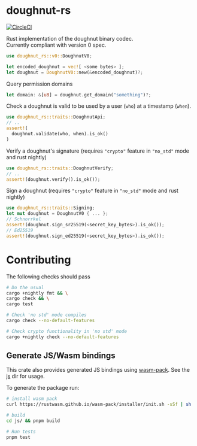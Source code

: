 # doughnut-rs
[![CircleCI](https://circleci.com/gh/cennznet/doughnut-rs.svg?style=svg)](https://circleci.com/gh/cennznet/doughnut-rs)  

Rust implementation of the doughnut binary codec.  
Currently compliant with version 0 spec.  

```rust
use doughnut_rs::v0::DoughnutV0;

let encoded_doughnut = vec![ <some bytes> ];
let doughnut = DoughnutV0::new(&encoded_doughnut)?;
```

Query permission domains
```rust
let domain: &[u8] = doughnut.get_domain("something")?;
```

Check a doughnut is valid to be used by a user (`who`) at a timestamp (`when`).  
```rust
use doughnut_rs::traits::DoughnutApi;
// ..
assert!(
  doughnut.validate(who, when).is_ok()
)
```

Verify a doughnut's signature (requires `"crypto"` feature in `"no_std"` mode and rust nightly)
```rust
use doughnut_rs::traits::DoughnutVerify;
// ..
assert!(doughnut.verify().is_ok());
```

Sign a doughnut (requires `"crypto"` feature in `"no_std"` mode and rust nightly)
```rust
use doughnut_rs::traits::Signing;
let mut doughnut = DoughnutV0 { ... };
// Schnorrkel
assert!(doughnut.sign_sr25519(<secret_key_bytes>).is_ok());
// Ed25519
assert!(doughnut.sign_ed25519(<secret_key_bytes>).is_ok());
```

# Contributing
The following checks should pass  
```bash
# Do the usual
cargo +nightly fmt && \
cargo check && \
cargo test

# Check 'no std' mode compiles
cargo check --no-default-features

# Check crypto functionality in 'no std' mode
cargo +nightly check --no-default-features
```

## Generate JS/Wasm bindings
This crate also provides generated JS bindings using [wasm-pack](https://rustwasm.github.io/docs/wasm-pack/).
See the [js](js/README.md) dir for usage.

To generate the package run:
```bash
# install wasm pack
curl https://rustwasm.github.io/wasm-pack/installer/init.sh -sSf | sh

# build
cd js/ && pnpm build

# Run tests
pnpm test
```
